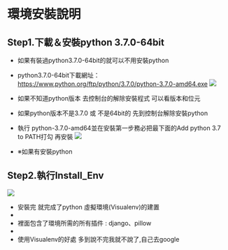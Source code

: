 # 環境安裝說明

## Step1.下載＆安裝python 3.7.0-64bit
- 如果有裝過python3.7.0-64bit的就可以不用安裝python
- python3.7.0-64bit下載網址：https://www.python.org/ftp/python/3.7.0/python-3.7.0-amd64.exe
![](https://i.imgur.com/ARZ65pO.png)
- 如果不知道python版本 去控制台的解除安裝程式 可以看版本和位元
- 如果python版本不是3.7.0 或 不是64bit的 先到控制台解除安裝python 

- 執行 python-3.7.0-amd64並在安裝第一步務必把最下面的Add python 3.7 to PATH打勾 再安裝
![](https://i.imgur.com/rlCsjiv.png)
- ※如果有安裝python 
## Step2.執行Install_Env
![](https://i.imgur.com/bAU3LQM.png)

- 安裝完 就完成了python 虛擬環境(Visualenv)的建置
- 
- 裡面包含了環境所需的所有插件 : django、pillow
- 
- 使用Visualenv的好處
    多到說不完我就不說了,自己去google

    
